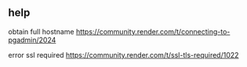 
## help
obtain full hostname
https://community.render.com/t/connecting-to-pgadmin/2024

error ssl required
https://community.render.com/t/ssl-tls-required/1022